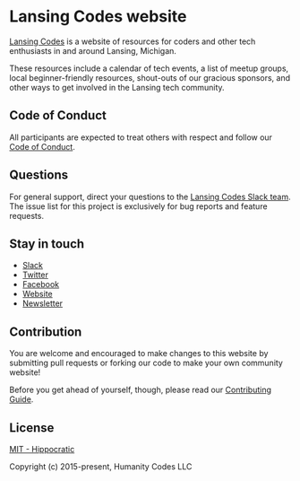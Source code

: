 # Lansing Codes website

[Lansing Codes](https://www.lansing.codes) is a website of resources for coders
and other tech enthusiasts in and around Lansing, Michigan.

These resources include a calendar of tech events, a list of meetup groups,
local beginner-friendly resources, shout-outs of our gracious sponsors, and
other ways to get involved in the Lansing tech community.

## Code of Conduct
All participants are expected to treat others with respect and follow our [Code of Conduct](https://github.com/lansingcodes/www/blob/master/.github/CODE_OF_CONDUCT.md).


## Questions

For general support, direct your questions to the
[Lansing Codes Slack team](http://slack.lansing.codes). The issue list for this
project is exclusively for bug reports and feature requests.

## Stay in touch

- [Slack](http://slack.lansing.codes)
- [Twitter](https://twitter.com/lansingcodes)
- [Facebook](https://www.facebook.com/lansingcodes)
- [Website](https://www.lansing.codes)
- [Newsletter](http://bit.ly/lansing-codes-newsletter)

## Contribution

You are welcome and encouraged to make changes to this website by submitting
pull requests or forking our code to make your own community website!

Before you get ahead of yourself, though, please read our
[Contributing Guide](https://github.com/lansingcodes/www/blob/master/.github/CONTRIBUTING.md).

## License

[MIT - Hippocratic](https://firstdonoharm.dev)

Copyright (c) 2015-present, Humanity Codes LLC
